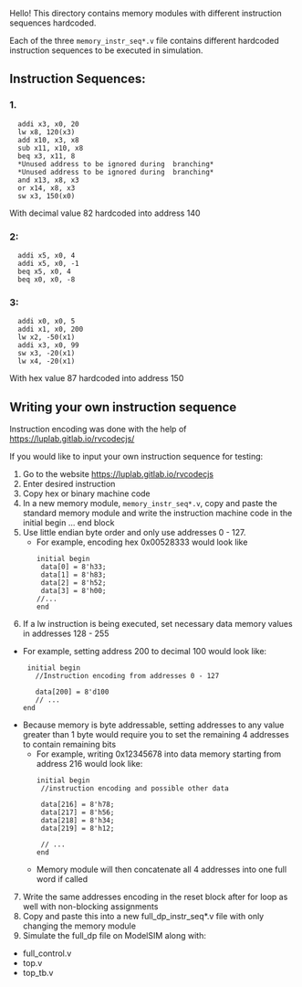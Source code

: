 Hello! This directory contains memory modules with different instruction sequences hardcoded.

Each of the three ```memory_instr_seq*.v``` file contains different hardcoded instruction sequences to be executed in simulation.

## Instruction Sequences:
 ### 1.
```
  addi x3, x0, 20
  lw x8, 120(x3)
  add x10, x3, x8
  sub x11, x10, x8
  beq x3, x11, 8
  *Unused address to be ignored during  branching*
  *Unused address to be ignored during  branching*
  and x13, x8, x3
  or x14, x8, x3
  sw x3, 150(x0)
 ```
  With decimal value 82 hardcoded into address 140
  
### 2:
```
  addi x5, x0, 4
  addi x5, x0, -1
  beq x5, x0, 4
  beq x0, x0, -8
```
### 3:
```
  addi x0, x0, 5
  addi x1, x0, 200
  lw x2, -50(x1)
  addi x3, x0, 99
  sw x3, -20(x1)
  lw x4, -20(x1)
```
  With hex value 87 hardcoded into address 150

## Writing your own instruction sequence

Instruction encoding was done with the help of https://luplab.gitlab.io/rvcodecjs/

If you would like to input your own instruction sequence for testing:
1.  Go to the website https://luplab.gitlab.io/rvcodecjs
2. Enter desired instruction
3. Copy hex or binary machine code
4. In a new memory module, ```memory_instr_seq*.v```, copy and paste the standard memory module and write the instruction machine code in the initial begin ... end block
5. Use little endian byte order and only use addresses 0 - 127.
   - For example, encoding hex 0x00528333 would look like
     ```
     initial begin
      data[0] = 8'h33;
      data[1] = 8'h83;
      data[2] = 8'h52;
      data[3] = 8'h00;
     //...
     end
     ```
6. If a lw instruction is being executed, set necessary data memory values in addresses 128 - 255
  - For example, setting address 200 to decimal 100 would look like:
    ```
     initial begin
       //Instruction encoding from addresses 0 - 127 

       data[200] = 8'd100
       // ...
    end
    
  - Because memory is byte addressable, setting addresses to any value greater than 1 byte would require you to set the remaining 4 addresses to contain remaining bits
    - For example, writing 0x12345678 into data memory starting from address 216 would look like:
      ```
      initial begin
       //instruction encoding and possible other data

       data[216] = 8'h78;
       data[217] = 8'h56;
       data[218] = 8'h34;
       data[219] = 8'h12;

       // ...
      end
    - Memory module will then concatenate all 4 addresses into one full word if called

7. Write the same addresses encoding in the reset block after for loop as well with non-blocking assignments
8. Copy and paste this into a new full_dp_instr_seq*.v file with only changing the memory module
9. Simulate the full_dp file on ModelSIM along with:
 - full_control.v
 - top.v
 - top_tb.v


